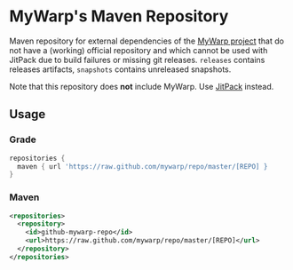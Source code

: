 # MyWarp's Maven Repository
Maven repository for external dependencies of the [MyWarp project](https://github.com/MyWarp/MyWarp) that do not have a (working) official repository and which cannot be used with JitPack due to build failures or missing git releases. `releases` contains releases artifacts, `snapshots` contains unreleased snapshots.

Note that this repository does **not** include MyWarp. Use [JitPack](https://jitpack.io/#MyWarp/mywarp) instead.

## Usage

### Grade
```gradle
repositories {
  maven { url 'https://raw.github.com/mywarp/repo/master/[REPO] }
}
```
### Maven
```xml
<repositories>
  <repository>
    <id>github-mywarp-repo</id>
    <url>https://raw.github.com/mywarp/repo/master/[REPO]</url>
  </repository>
</repositories>
```